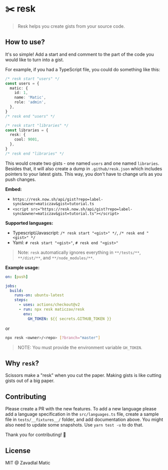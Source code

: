 # :scissors: resk

> Resk helps you create gists from your source code.

## How to use?

It's so simple! Add a start and end comment to the part of the code you would like to turn into a gist.

For example, if you had a TypeScript file, you could do something like this:

```ts
/* resk start "users" */
const users = {
  matic: {
    id: 1,
    name: 'Matic',
    role: 'admin',
  },
}
/* resk end "users" */

/* resk start "libraries" */
const libraries = {
  resk: {
    cool: 9001,
  },
}
/* resk end "libraries" */
```

This would create two gists - one named `users` and one named `libraries`. Besides that, it will also create a dump in `.github/resk.json` which includes pointers to your latest gists. This way, you don't have to change urls as you push changes.

**Embed:**

- `https://resk.now.sh/api/gist?repo=label-sync&owner=maticzav&gist=tutorial.ts`
- `<script src="https://resk.now.sh/api/gist?repo=label-sync&owner=maticzav&gist=tutorial.ts"></script>`

**Supported languages:**

- Typescript/Javascript: `/* resk start "<gist>" */`, `/* resk end "<gist>" */`
- Yaml: `# resk start "<gist>"`, `# resk end "<gist>"`

> Note: `resk` automatically ignores everything in `**/tests/**`, `**/dist/**`, and `**/node_modules/**`.

**Example usage:**

```yml
on: [push]

jobs:
  build:
    runs-on: ubuntu-latest
    steps:
      - uses: actions/checkout@v2
      - run: npx resk maticzav/resk
        env:
          GH_TOKEN: ${{ secrets.GITHUB_TOKEN }}
```

or

```bash
npx resk <owner>/<repo> [?branch="master"]
```

> NOTE: You must provide the environment variable `GH_TOKEN`.

## Why `resk`?

Scissors make a "resk" when you cut the paper. Making gists is like cutting gists out of a big paper.

## Contributing

Please create a PR with the new features. To add a new language please add a language specification in the `src/languages.ts` file, create a sample file in `tests/__fixtures__/` folder, and add documentation above. You might also need to update some snapshots. Use `yarn test -u` to do that.

Thank you for contributing! :raised_hands:

## License

MIT @ Zavadlal Matic
